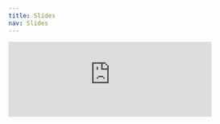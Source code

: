 ```yaml
---
title: Slides
nav: Slides
---
```



<iframe src="https://docs.google.com/presentation/d/e/2PACX-1vTpfwtKc_qehFJTzLg79W82NB0_NVi_pE8cHxVKHnppHM72ot2i6b068ROkiiqqwWISGQbDJ9sgefFX/embed?start=false&loop=false&delayms=3000" width="80%" frameborder="0" allowfullscreen="allowfullscreen"></iframe>

